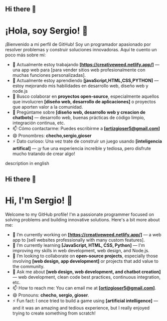 ## Hi there 👋

# ¡Hola, soy Sergio! 👋

¡Bienvenido a mi perfil de GitHub! Soy un programador apasionado por resolver problemas y construir soluciones innovadoras. Aquí te cuento un poco más sobre mí:

- 🔭 Actualmente estoy trabajando **[https://creativeweed.netlify.app/]** — una app web para [para vender sitios web profesionalmente con muchas funciones personalizadas].
- 🌱 Actualmente estoy aprendiendo **[javaScript,HTML,CSS,PYTHON]** —estoy mejorando mis habilidades en desarrollo web, diseño web y node.js
- 👯 Busco colaborar en **proyectos open-source**, especialmente aquellos que involucren **[diseño web, desarrollo de aplicaciones]** o proyectos que aporten valor a la comunidad.
- 💬 Pregúntame sobre **[diseño web, desarrollo web y creacion de chatbots]** — desarrollo web, buenas prácticas de código limpio, integración continua, etc.
- 📫 Cómo contactarme: Puedes escribirme a **[ortizgioser5@gmail.com]** 
- 😄 Pronombres: **checho,sergio,gioser**
- ⚡ Dato curioso: Una vez trate de construír un juego usando **[inteligencia artifical]** — ¡y fue una experiencia increíble y tediosa, pero disfrute mucho tratando de crear algo!

description in english 
## Hi there 👋

# Hi, I'm Sergio! 👋

Welcome to my GitHub profile! I'm a passionate programmer focused on solving problems and building innovative solutions. Here's a bit more about me:

- 🔭 I’m currently working on **[https://creativeweed.netlify.app/]** — a web app to [sell websites professionally with many custom features].
- 🌱 I’m currently learning **[JavaScript, HTML, CSS, Python]** — I'm improving my skills in web development, web design, and Node.js.
- 👯 I’m looking to collaborate on **open-source projects**, especially those involving **[web design, app development]** or projects that add value to the community.
- 💬 Ask me about **[web design, web development, and chatbot creation]** — web development, clean code best practices, continuous integration, etc.
- 📫 How to reach me: You can email me at **[ortizgioser5@gmail.com]**.
- 😄 Pronouns: **checho, sergio, gioser**.
- ⚡ Fun fact: I once tried to build a game using **[artificial intelligence]** — and it was an amazing and tedious experience, but I really enjoyed trying to create something from scratch!
